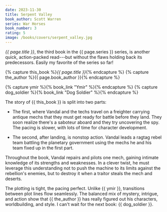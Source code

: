 ```yaml
---
date: 2023-11-30
title: Serpent Valley
book_author: Scott Warren
series: War Horses
book_number: 3
rating: 5
image: /books/covers/serpent_valley.jpg
---
```


<cite class="book-title">{{ page.title }}</cite>, the third book in the <span
class="book-series">{{ page.series }}</span> series, is another quick,
action-packed read---but without the flaws holding back its predecessors.
Easily my favorite of the series so far!

{% capture this_book %}<cite class="book-title">{{ page.title }}</cite>{% endcapture %}
{% capture the_author %}<span class="author-name">{{ page.book_author }}</span>{% endcapture %}

{% capture ymir %}{% book_link "Ymir" %}{% endcapture %}
{% capture dog_soldier %}{% book_link "Dog Soldier" %}{% endcapture %}

The story of {{ this_book }} is split into two parts:

- The first, where Vandal and the techs travel on a freighter carrying antique
  mechs that they must get ready for battle before they land. They soon
  realize there's a saboteur aboard and they try uncovering the spy. The
  pacing is slower, with lots of time for character development.

- The second, after landing, is nonstop action. Vandal leads a ragtag rebel
  team battling the planetary government using the mechs he and his team fixed
  up in the first part.

Throughout the book, Vandal repairs and pilots one mech, gaining intimate
knowledge of its strengths and weaknesses. In a clever twist, he must leverage
this understanding not to push the machine to its limits against the
rebellion's enemies, but to destroy it when a traitor steals the mech and
deserts.

The plotting is tight, the pacing perfect. Unlike {{ ymir }}, transitions
between plot lines flow seamlessly. The balanced mix of mystery, intrigue, and
action show that {{ the_author }} has really figured out his characters,
worldbuilding, and style. I can't wait for the next book: {{ dog_soldier }}.
